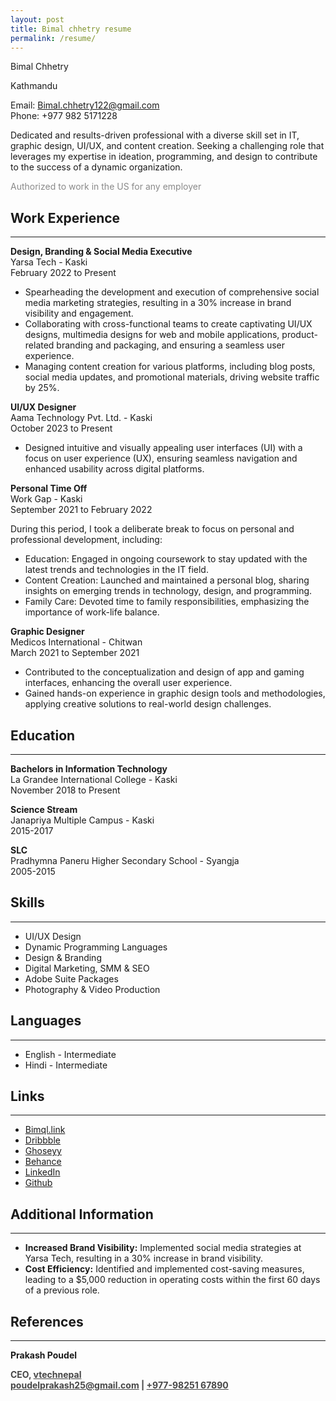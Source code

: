 ```yaml
---
layout: post
title: Bimal chhetry resume
permalink: /resume/
---
```


Bimal Chhetry

Kathmandu

Email: [Bimal.chhetry122@gmail.com](mailto:Bimal.chhetry122@gmail.com)  
Phone: +977 982 5171228  

Dedicated and results-driven professional with a diverse skill set in IT, graphic design, UI/UX, and content creation. Seeking a challenging role that leverages my expertise in ideation, programming, and design to contribute to the success of a dynamic organization.

<p style="opacity: 0.5;">Authorized to work in the US for any employer</p>

## Work Experience
<hr>

**Design, Branding & Social Media Executive**  
Yarsa Tech - Kaski  
February 2022 to Present

- Spearheading the development and execution of comprehensive social media marketing strategies, resulting in a 30% increase in brand visibility and engagement.
- Collaborating with cross-functional teams to create captivating UI/UX designs, multimedia designs for web and mobile applications, product-related branding and packaging, and ensuring a seamless user experience.
- Managing content creation for various platforms, including blog posts, social media updates, and promotional materials, driving website traffic by 25%.

**UI/UX Designer**  
Aama Technology Pvt. Ltd. - Kaski  
October 2023 to Present

- Designed intuitive and visually appealing user interfaces (UI) with a focus on user experience (UX), ensuring seamless navigation and enhanced usability across digital platforms.

**Personal Time Off**  
Work Gap - Kaski  
September 2021 to February 2022

During this period, I took a deliberate break to focus on personal and professional development, including:
- Education: Engaged in ongoing coursework to stay updated with the latest trends and technologies in the IT field.
- Content Creation: Launched and maintained a personal blog, sharing insights on emerging trends in technology, design, and programming.
- Family Care: Devoted time to family responsibilities, emphasizing the importance of work-life balance.

**Graphic Designer**  
Medicos International - Chitwan  
March 2021 to September 2021

- Contributed to the conceptualization and design of app and gaming interfaces, enhancing the overall user experience.
- Gained hands-on experience in graphic design tools and methodologies, applying creative solutions to real-world design challenges.

## Education
<hr>

**Bachelors in Information Technology**  
La Grandee International College - Kaski  
November 2018 to Present

**Science Stream**  
Janapriya Multiple Campus - Kaski  
2015-2017

**SLC**  
Pradhymna Paneru Higher Secondary School - Syangja  
2005-2015

## Skills
<hr>

- UI/UX Design
- Dynamic Programming Languages
- Design & Branding
- Digital Marketing, SMM & SEO
- Adobe Suite Packages
- Photography & Video Production


## Languages
<hr>

- English - Intermediate
- Hindi - Intermediate

## Links
<hr>

- [Bimql.link](https://bimql.link/)
- [Dribbble](https://dribbble.com/bimal28)
- [Ghoseyy](https://ghoseyy.com/)
- [Behance](https://www.behance.net/bimalchhetry)
- [LinkedIn](https://www.linkedin.com/in/bimal-chhetri-1604111bb/)
- [Github](https://github.com/ghoseyy)

## Additional Information
<hr>

- **Increased Brand Visibility:** Implemented social media strategies at Yarsa Tech, resulting in a 30% increase in brand visibility.
- **Cost Efficiency:** Identified and implemented cost-saving measures, leading to a $5,000 reduction in operating costs within the first 60 days of a previous role.

## References
<hr>

<b>Prakash Poudel<br>
<p style="opacity: 0.8;">
  CEO, <a href="https://www.vtechnepal.com/">vtechnepal</a> <br>
  <a href="mailto:poudelprakash25@gmail.com">poudelprakash25@gmail.com</a> | <a href="tel:+9779825167890">+977-98251 67890</a> <br>
  <!-- <hr style="width: 50%; border: 1px solid #fff; opacity: 0.5;"> -->
</p>
